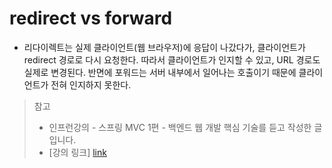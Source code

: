 # redirect vs forward
- 리다이렉트는 실제 클라이언트(웹 브라우저)에 응답이 나갔다가, 클라이언트가 redirect 경로로 다시 요청한다. 
  따라서 클라이언트가 인지할 수 있고, URL 경로도 실제로 변경된다. 반면에 포워드는 서버 내부에서 일어나는 호출이기 때문에 클라이언트가 전혀 인지하지 못한다.

> 참고
> * 인프런강의 - 스프링 MVC 1편 - 백엔드 웹 개발 핵심 기술를 듣고 작성한 글입니다.
> * [강의 링크] [link]

[link]: https://www.inflearn.com/course/%EC%8A%A4%ED%94%84%EB%A7%81-mvc-1/dashboard
